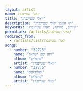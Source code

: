 ```yaml
---
layout: artist
name: יואלי שטיינברג
title: "יואלי שטיינברג"
description: "דף האמן יואלי שטיינברג"
keywords: "שירים, מוזיקה, יואלי שטיינברג"
permalink: /artists/יואלי-שטיינברג/
redirect_from:
  - /artists/list/יואלי שטיינברג
songs:
  - number: "32775"
    name: "ויחן שם ישראל"
    album: "סינגלים"
    artist: "יואלי שטיינברג"
  - number: "32776"
    name: "יואלידאנס"
    album: "סינגלים"
    artist: "יואלי שטיינברג"
---
```

